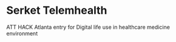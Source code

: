 # Serket Telemhealth
ATT HACK Atlanta entry for Digital life use in healthcare medicine environment 

